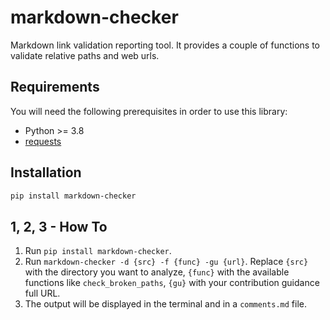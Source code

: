 # markdown-checker

Markdown link validation reporting tool. It provides a couple of functions to validate relative paths and web urls.

## Requirements

You will need the following prerequisites in order to use this library:

- Python >= 3.8
- [requests](https://pypi.org/project/requests/)

## Installation

```bash
pip install markdown-checker
```

## 1, 2, 3 - How To

1. Run `pip install markdown-checker`.
2. Run `markdown-checker -d {src} -f {func} -gu {url}`. Replace `{src}` with the directory you want to analyze, `{func}` with the available functions like `check_broken_paths`, `{gu}` with your contribution guidance full URL.
3. The output will be displayed in the terminal and in a `comments.md` file.
